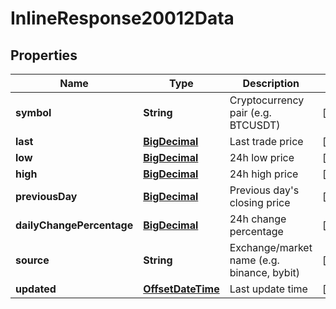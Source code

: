 # InlineResponse20012Data

## Properties
Name | Type | Description | Notes
------------ | ------------- | ------------- | -------------
**symbol** | **String** | Cryptocurrency pair (e.g. BTCUSDT) |  [optional]
**last** | [**BigDecimal**](BigDecimal.md) | Last trade price |  [optional]
**low** | [**BigDecimal**](BigDecimal.md) | 24h low price |  [optional]
**high** | [**BigDecimal**](BigDecimal.md) | 24h high price |  [optional]
**previousDay** | [**BigDecimal**](BigDecimal.md) | Previous day&#x27;s closing price |  [optional]
**dailyChangePercentage** | [**BigDecimal**](BigDecimal.md) | 24h change percentage |  [optional]
**source** | **String** | Exchange/market name (e.g. binance, bybit) |  [optional]
**updated** | [**OffsetDateTime**](OffsetDateTime.md) | Last update time |  [optional]
